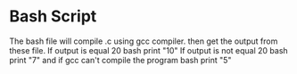 # Bash Script
The bash file will compile .c using gcc compiler.
then get the output from these file.
If output is equal 20 
bash print "10"
If output is not equal 20
bash print "7"
and if gcc can't compile the program
bash print "5"
